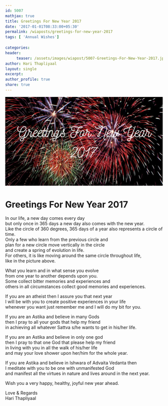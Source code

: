 ```yaml
--- 
id: 5007
mathjax: true  
title: Greetings For New Year 2017
date: '2017-01-01T08:33:00+05:30'
permalink: /wiaposts/greetings-for-new-year-2017
tags: [ 'Annual Wishes']

categories: 
header:
     teaser: /assets/images/wiapost/5007-Greetings-For-New-Year-2017.jpg
author: Hari Thapliyaal 
layout: single
excerpt:  
author_profile: true 
share: true 
---
```


![Greetings For New Year 2017](/assets/images/wiapost/5007-Greetings-For-New-Year-2017.jpg)     
   
# Greetings For New Year 2017
   
In our life, a new day comes every day  
but only once in 365 days a new day also comes with the new year.  
Like the circle of 360 degrees, 365 days of a year also represents a circle of time.  
Only a few who learn from the previous circle and  
plan for a new circle move vertically in the circle  
and create a spring of evolution in life.  
For others, it is like moving around the same circle throughout life,  
like in the picture above.

What you learn and in what sense you evolve  
from one year to another depends upon you.  
Some collect bitter memories and experiences and  
others in all circumstances collect good memories and experiences.

If you are an atheist then I assure you that next year  
I will be with you to create positive experiences in your life  
whenever you want just remember me and I will do my bit for you.

If you are an Astika and believe in many Gods  
then I pray to all your gods that help my friend  
in achieving all whatever Sattva s/he wants to get in his/her life.

If you are an Astika and believe in only one god  
then I pray to that one God that please help my friend  
in living with you in all the walk of his/her life  
and may your love shower upon her/him for the whole year.

If you are Astika and believe in Ishwara of Advaita Vedanta then  
I meditate with you to be one with unmanifested God  
and manifest all the virtues in nature and lives around in the next year.

Wish you a very happy, healthy, joyful new year ahead.

Love &amp; Regards  
Hari Thapliyaal


